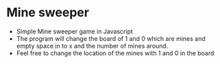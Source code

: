 # Mine sweeper

- Simple Mine sweeper game in Javascript
- The program will change the board of 1 and 0 which are mines and empty space in to x and the number of mines around. 
- Feel free to change the location of the mines with 1 and 0 in the board
